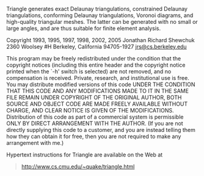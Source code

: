Triangle generates exact Delaunay triangulations, constrained Delaunay triangulations, conforming Delaunay triangulations, Voronoi diagrams, and high-quality triangular meshes.  The latter can be generated with no small or large angles, and are thus suitable for finite element analysis.

Copyright 1993, 1995, 1997, 1998, 2002, 2005
Jonathan Richard Shewchuk
2360 Woolsey #H
Berkeley, California  94705-1927
jrs@cs.berkeley.edu

This program may be freely redistributed under the condition that the
copyright notices (including this entire header and the copyright
notice printed when the `-h' switch is selected) are not removed, and
no compensation is received.  Private, research, and institutional
use is free.  You may distribute modified versions of this code UNDER
THE CONDITION THAT THIS CODE AND ANY MODIFICATIONS MADE TO IT IN THE
SAME FILE REMAIN UNDER COPYRIGHT OF THE ORIGINAL AUTHOR, BOTH SOURCE
AND OBJECT CODE ARE MADE FREELY AVAILABLE WITHOUT CHARGE, AND CLEAR
NOTICE IS GIVEN OF THE MODIFICATIONS.  Distribution of this code as
part of a commercial system is permissible ONLY BY DIRECT ARRANGEMENT
WITH THE AUTHOR.  (If you are not directly supplying this code to a
customer, and you are instead telling them how they can obtain it for
free, then you are not required to make any arrangement with me.)

Hypertext instructions for Triangle are available on the Web at
> http://www.cs.cmu.edu/~quake/triangle.html